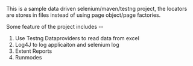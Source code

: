 This is a sample data driven selenium/maven/testng project, the locators are stores in files instead of using page object/page factories. 

Some feature of the project includes -- 

1) Use Testng Dataproviders to read data from excel 
2) Log4J to log applicaiton and selenium log
3) Extent Reports 
4) Runmodes 


